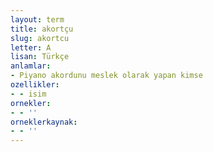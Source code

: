 ```yaml
---
layout: term
title: akortçu
slug: akortcu
letter: A
lisan: Türkçe
anlamlar:
- Piyano akordunu meslek olarak yapan kimse
ozellikler:
- - isim
ornekler:
- - ''
orneklerkaynak:
- - ''
---
```


